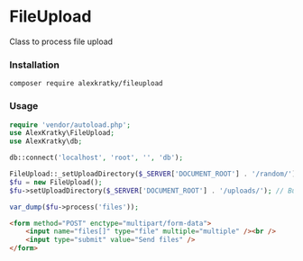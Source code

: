# FileUpload

Class to process file upload

### Installation

`composer require alexkratky/fileupload`

### Usage

```php
require 'vendor/autoload.php';
use AlexKratky\FileUpload;
use AlexKratky\db;

db::connect('localhost', 'root', '', 'db');

FileUpload::_setUploadDirectory($_SERVER['DOCUMENT_ROOT'] . '/random/'); // You can set static upload directory, so every instance will have this directory
$fu = new FileUpload();
$fu->setUploadDirectory($_SERVER['DOCUMENT_ROOT'] . '/uploads/'); // But you can override every settings for each instance

var_dump($fu->process('files'));
```

```html
<form method="POST" enctype="multipart/form-data">
    <input name="files[]" type="file" multiple="multiple" /><br />
    <input type="submit" value="Send files" />
</form>
```
